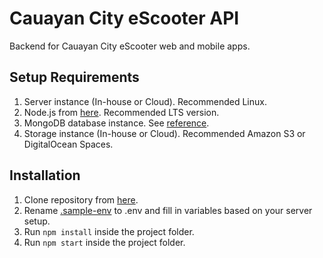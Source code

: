# Cauayan City eScooter API
Backend for Cauayan City eScooter web and mobile apps.

## Setup Requirements
1. Server instance (In-house or Cloud). Recommended Linux.
2. Node.js from [here](https://nodejs.org/en/download/). Recommended LTS version.
3. MongoDB database instance. See [reference](https://docs.mongodb.com/manual/installation/).
4. Storage instance (In-house or Cloud). Recommended Amazon S3 or DigitalOcean Spaces.

## Installation
1. Clone repository from [here](https://github.com/adapsense/cauayan-escooter-api.git).
2. Rename [.sample-env](./sample-env) to .env and fill in variables based on your server setup.
3. Run `npm install` inside the project folder.
4. Run  `npm start` inside the project folder.
